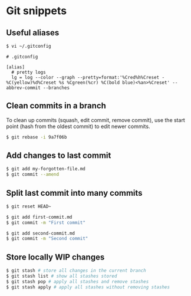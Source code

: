 # Git snippets

## Useful aliases

```sh
$ vi ~/.gitconfig
```

```
# .gitconfig

[alias]
  # pretty logs
  lg = log --color --graph --pretty=format:'%Cred%h%Creset -%C(yellow)%d%Creset %s %Cgreen(%cr) %C(bold blue)<%an>%Creset' --abbrev-commit --branches
```

## Clean commits in a branch
To clean up commits (squash, edit commit,  remove commit), use the start point (hash from the oldest commit) to edit newer commits.
```sh
$ git rebase -i 9a7f06b
```

## Add changes to last commit
```sh
$ git add my-forgotten-file.md
$ git commit --amend
```

## Split last commit into many commits
```sh
$ git reset HEAD~

$ git add first-commit.md
$ git commit -m "First commit"

$ git add second-commit.md
$ git commit -m "Second commit"
```

## Store locally WIP changes
```sh
$ git stash # store all changes in the current branch
$ git stash list # show all stashes stored
$ git stash pop # apply all stashes and remove stashes
$ git stash apply # apply all stashes without removing stashes
```
